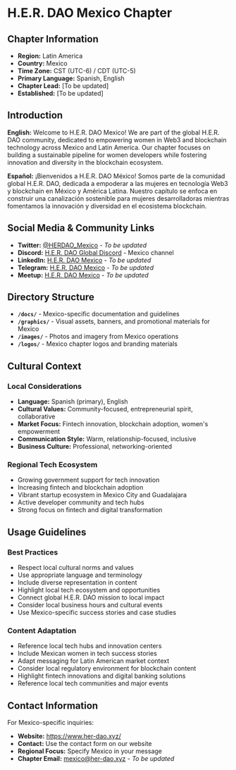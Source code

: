 # H.E.R. DAO Mexico Chapter

## Chapter Information

- **Region:** Latin America
- **Country:** Mexico
- **Time Zone:** CST (UTC-6) / CDT (UTC-5)
- **Primary Language:** Spanish, English
- **Chapter Lead:** [To be updated]
- **Established:** [To be updated]

## Introduction

**English:**
Welcome to H.E.R. DAO Mexico! We are part of the global H.E.R. DAO community, dedicated to empowering women in Web3 and blockchain technology across Mexico and Latin America. Our chapter focuses on building a sustainable pipeline for women developers while fostering innovation and diversity in the blockchain ecosystem.

**Español:**
¡Bienvenidos a H.E.R. DAO México! Somos parte de la comunidad global H.E.R. DAO, dedicada a empoderar a las mujeres en tecnología Web3 y blockchain en México y América Latina. Nuestro capítulo se enfoca en construir una canalización sostenible para mujeres desarrolladoras mientras fomentamos la innovación y diversidad en el ecosistema blockchain.

## Social Media & Community Links

- **Twitter:** [@HERDAO_Mexico](https://twitter.com/HERDAO_Mexico) - *To be updated*
- **Discord:** [H.E.R. DAO Global Discord](https://discord.gg/her-dao) - Mexico channel
- **LinkedIn:** [H.E.R. DAO Mexico](https://linkedin.com/company/her-dao-mexico) - *To be updated*
- **Telegram:** [H.E.R. DAO Mexico](https://t.me/herdao_mexico) - *To be updated*
- **Meetup:** [H.E.R. DAO Mexico](https://meetup.com/her-dao-mexico) - *To be updated*

## Directory Structure

- **`/docs/`** - Mexico-specific documentation and guidelines
- **`/graphics/`** - Visual assets, banners, and promotional materials for Mexico
- **`/images/`** - Photos and imagery from Mexico operations
- **`/logos/`** - Mexico chapter logos and branding materials

## Cultural Context

### Local Considerations
- **Language:** Spanish (primary), English
- **Cultural Values:** Community-focused, entrepreneurial spirit, collaborative
- **Market Focus:** Fintech innovation, blockchain adoption, women's empowerment
- **Communication Style:** Warm, relationship-focused, inclusive
- **Business Culture:** Professional, networking-oriented

### Regional Tech Ecosystem
- Growing government support for tech innovation
- Increasing fintech and blockchain adoption
- Vibrant startup ecosystem in Mexico City and Guadalajara
- Active developer community and tech hubs
- Strong focus on fintech and digital transformation

## Usage Guidelines

### Best Practices
- Respect local cultural norms and values
- Use appropriate language and terminology
- Include diverse representation in content
- Highlight local tech ecosystem and opportunities
- Connect global H.E.R. DAO mission to local impact
- Consider local business hours and cultural events
- Use Mexico-specific success stories and case studies

### Content Adaptation
- Reference local tech hubs and innovation centers
- Include Mexican women in tech success stories
- Adapt messaging for Latin American market context
- Consider local regulatory environment for blockchain content
- Highlight fintech innovations and digital banking solutions
- Reference local tech communities and major events

## Contact Information

For Mexico-specific inquiries:
- **Website:** https://www.her-dao.xyz/
- **Contact:** Use the contact form on our website
- **Regional Focus:** Specify Mexico in your message
- **Chapter Email:** mexico@her-dao.xyz - *To be updated*
